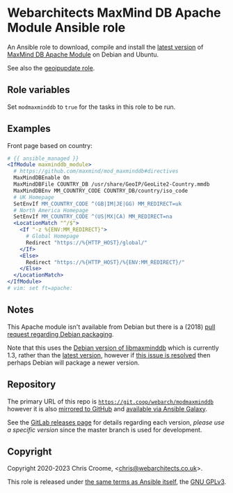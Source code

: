 # Webarchitects MaxMind DB Apache Module Ansible role

An Ansible role to download, compile and install the [latest version](https://github.com/maxmind/mod_maxminddb/releases) of [MaxMind DB Apache Module](https://github.com/maxmind/mod_maxminddb) on Debian and Ubuntu.

See also the [geoipupdate role](https://git.coop/webarch/geoipupdate).

## Role variables

Set `modmaxminddb` to `true` for the tasks in this role to be run.

## Examples

Front page based on country:

```apache
# {{ ansible_managed }}
<IfModule maxminddb_module>
  # https://github.com/maxmind/mod_maxminddb#directives
  MaxMindDBEnable On
  MaxMindDBFile COUNTRY_DB /usr/share/GeoIP/GeoLite2-Country.mmdb
  MaxMindDBEnv MM_COUNTRY_CODE COUNTRY_DB/country/iso_code
  # UK Homepage
  SetEnvIf MM_COUNTRY_CODE ^(GB|IM|JE|GG) MM_REDIRECT=uk
  # North America Homepage
  SetEnvIf MM_COUNTRY_CODE ^(US|MX|CA) MM_REDIRECT=na
  <LocationMatch "^/$">
    <If "-z %{ENV:MM_REDIRECT}">
      # Global Homepage
      Redirect "https://%{HTTP_HOST}/global/"
    </If>
    <Else>
      Redirect "https://%{HTTP_HOST}/%{ENV:MM_REDIRECT}/"
    </Else>
  </LocationMatch>
</IfModule>
# vim: set ft=apache:
```

## Notes

This Apache module isn't available from Debian but there is a (2018) [pull request regarding Debian packaging](https://github.com/maxmind/mod_maxminddb/pull/58).

Note that this uses the [Debian version of libmaxminddb](https://packages.debian.org/buster/libmaxminddb0) which is currently 1.3, rather than the [latest version](https://github.com/maxmind/libmaxminddb/releases/latest), however if [this issue is resolved](https://github.com/maxmind/libmaxminddb/issues/225) then perhaps Debian will package a newer version.

## Repository

The primary URL of this repo is [`https://git.coop/webarch/modmaxminddb`](https://git.coop/webarch/modmaxminddb) however it is also [mirrored to GitHub](https://github.com/webarch-coop/ansible-role-modmaxminddb) and [available via Ansible
Galaxy](https://galaxy.ansible.com/chriscroome/modmaxminddb).

See the [GitLab releases page](https://git.coop/webarch/modmaxminddb/-/releases) for details regarding each version, *please use a specific version* since the master branch is used for development.

## Copyright

Copyright 2020-2023 Chris Croome, &lt;[chris@webarchitects.co.uk](mailto:chris@webarchitects.co.uk)&gt;.

This role is released under [the same terms as Ansible itself](https://github.com/ansible/ansible/blob/devel/COPYING), the [GNU GPLv3](LICENSE).
